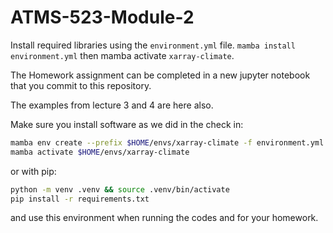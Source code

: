 # ATMS-523-Module-2

Install required libraries using the `environment.yml` file.  `mamba install environment.yml` then mamba activate `xarray-climate`.

The Homework assignment can be completed in a new jupyter notebook that you commit to this repository.

The examples from lecture 3 and 4 are here also.

Make sure you install software as we did in the check in:
   ```bash
   mamba env create --prefix $HOME/envs/xarray-climate -f environment.yml
   mamba activate $HOME/envs/xarray-climate
   ```
   or with pip:
   ```bash
   python -m venv .venv && source .venv/bin/activate
   pip install -r requirements.txt
   ```

   and use this environment when running the codes and for your homework.
